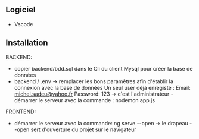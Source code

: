 ## Logiciel
- Vscode

## Installation

BACKEND:
- copier backend/bdd.sql dans le Cli du client Mysql pour créer la base de données
- backend / .env -> remplacer les bons paramètres afin d'établir la connexion avec la base de données
    Un seul user déjà enregisté :
    Email: michel.sadeu@yahoo.fr Password: 123
    -> c'est l'administrateur
-démarrer le serveur avec la commande : nodemon app.js

FRONTEND:
- démarrer le serveur avec la commande: ng serve --open
    -> le drapeau --open sert d'ouverture du projet sur le navigateur
    